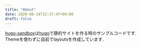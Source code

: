 ```yaml
---
title: "About"
date: 2020-06-14T12:37:47+09:00
draft: false
---
```


[hugo-sandbox](https://github.com/youichiro/hugo-sandbox)は[hugo](https://gohugo.io/)で静的サイトを作る時のサンプルコードです.<br>
Themeを使わずに自前でlayoutsを作成しています.
